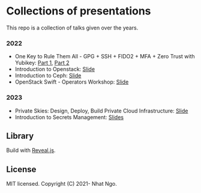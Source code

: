 # Collections of presentations

This repo is a collection of talks given over the years.

### 2022
- One Key to Rule Them All - GPG + SSH + FIDO2 + MFA + Zero Trust with Yubikey: [Part 1](https://talks.nhat.ngo.cx/2022-yubikey-one), [Part 2](https://talks.nhat.ngo.cx/2022-yubikey-two)
- Introduction to Openstack: [Slide](https://talks.nhat.ngo.cx/2022-openstack-intro)
- Introduction to Ceph: [Slide](https://talks.nhat.ngo.cx/2022-ceph-intro)
- OpenStack Swift - Operators Workshop: [Slide](https://talks.nhat.ngo.cx/2022-swift-ops-workshop)

### 2023

- Private Skies: Design, Deploy, Build Private Cloud Infrastructure: [Slide](https://talks.nhat.ngo.cx/2023-private-cloud)
- Introduction to Secrets Management: [Slides](https://talks.nhat.ngo.cx/2023-secrets-management-intro)

## Library

Build with [Reveal.js](https://revealjs.com).

## License
 
MIT licensed.
Copyright (C) 2021- Nhat Ngo.
